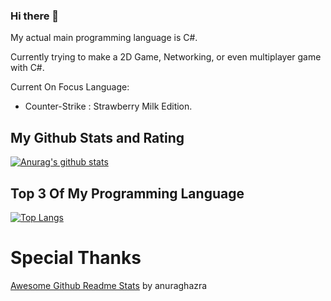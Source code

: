 ### Hi there 👋
My actual main programming language is C#.

Currently trying to make a 2D Game, Networking, or even multiplayer game with C#.

Current On Focus Language:
- Counter-Strike : Strawberry Milk Edition.

## My Github Stats and Rating
[![Anurag's github stats](https://github-readme-stats.vercel.app/api?username=HowToDoThis&show_icons=true&theme=radical)](https://github.com/anuraghazra/github-readme-stats)

## Top 3 Of My Programming Language
[![Top Langs](https://github-readme-stats.vercel.app/api/top-langs/?username=HowToDoThis&langs_count=3)](https://github.com/anuraghazra/github-readme-stats)

# Special Thanks
[Awesome Github Readme Stats](https://github.com/anuraghazra/github-readme-stats) by anuraghazra


<!--
**HowToDoThis/HowToDoThis** is a ✨ _special_ ✨ repository because its `README.md` (this file) appears on your GitHub profile.

Here are some ideas to get you started:

- 🔭 I’m currently working on ...
- 🌱 I’m currently learning ...
- 👯 I’m looking to collaborate on ...
- 🤔 I’m looking for help with ...
- 💬 Ask me about ...
- 📫 How to reach me: ...
- 😄 Pronouns: ...
- ⚡ Fun fact: ...
-->
